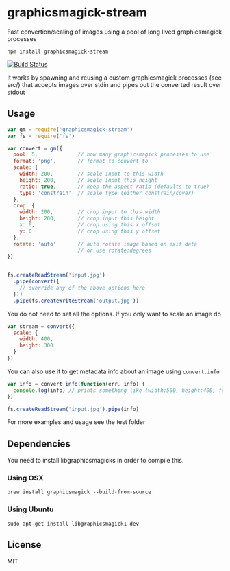 # graphicsmagick-stream

Fast convertion/scaling of images using a pool of long lived graphicsmagick processes

```
npm install graphicsmagick-stream
```

[![Build Status](https://travis-ci.org/e-conomic/graphicsmagick-stream.png)](https://travis-ci.org/e-conomic/graphicsmagick-stream)

It works by spawning and reusing a custom graphicsmagick processes (see src/) that
accepts images over stdin and pipes out the converted result over stdout

## Usage

``` js
var gm = require('graphicsmagick-stream')
var fs = require('fs')

var convert = gm({
  pool: 5,             // how many graphicsmagick processes to use
  format: 'png',       // format to convert to
  scale: {
    width: 200,        // scale input to this width
    height: 200,       // scale input this height
    ratio: true,       // keep the aspect ratio (defaults to true)
    type: 'constrain'  // scale type (either constrain/cover)
  },
  crop: {
    width: 200,        // crop input to this width
    height: 200,       // crop input this height
    x: 0,              // crop using this x offset
    y: 0               // crop using this y offset
  },
  rotate: 'auto'       // auto rotate image based on exif data
                       // or use rotate:degrees
})


fs.createReadStream('input.jpg')
  .pipe(convert({
    // override any of the above options here
  }))
  .pipe(fs.createWriteStream('output.jpg'))
```

You do not need to set all the options. If you only want to scale an image do

``` js
var stream = convert({
  scale: {
    width: 400,
    height: 300
  }
})
```

You can also use it to get metadata info about an image using `convert.info`

``` js
var info = convert.info(function(err, info) {
  console.log(info) // prints something like {width:500, height:400, format:'png'}
})

fs.createReadStream('input.jpg').pipe(info)
```

For more examples and usage see the test folder

## Dependencies

You need to install libgraphicsmagicks in order to compile this.

### Using OSX

```
brew install graphicsmagick --build-from-source
```

### Using Ubuntu

```
sudo apt-get install libgraphicsmagick1-dev
```

## License

MIT
